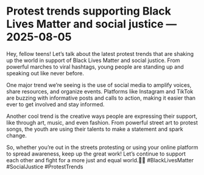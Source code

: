 # Protest trends supporting Black Lives Matter and social justice — 2025-08-05

Hey, fellow teens! Let’s talk about the latest protest trends that are shaking up the world in support of Black Lives Matter and social justice. From powerful marches to viral hashtags, young people are standing up and speaking out like never before.

One major trend we’re seeing is the use of social media to amplify voices, share resources, and organize events. Platforms like Instagram and TikTok are buzzing with informative posts and calls to action, making it easier than ever to get involved and stay informed.

Another cool trend is the creative ways people are expressing their support, like through art, music, and even fashion. From powerful street art to protest songs, the youth are using their talents to make a statement and spark change.

So, whether you’re out in the streets protesting or using your online platform to spread awareness, keep up the great work! Let’s continue to support each other and fight for a more just and equal world.✊🏽 #BlackLivesMatter #SocialJustice #ProtestTrends